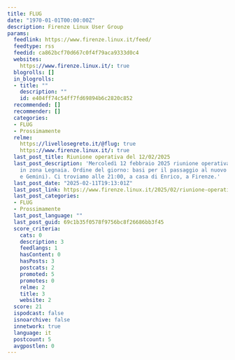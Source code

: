```yaml
---
title: FLUG
date: "1970-01-01T00:00:00Z"
description: Firenze Linux User Group
params:
  feedlink: https://www.firenze.linux.it/feed/
  feedtype: rss
  feedid: ca862bcf70d667c0f4f79aca9333d0c4
  websites:
    https://www.firenze.linux.it/: true
  blogrolls: []
  in_blogrolls:
  - title: ""
    description: ""
    id: e404ff74c54ff7fd69894b6c2820c852
  recommended: []
  recommender: []
  categories:
  - FLUG
  - Prossimamente
  relme:
    https://livellosegreto.it/@flug: true
    https://www.firenze.linux.it/: true
  last_post_title: Riunione operativa del 12/02/2025
  last_post_description: 'Mercoledì 12 febbraio 2025 riunione operativa del FLUG,
    in zona Legnaia. Ordine del giorno: basi per il passaggio al nuovo sito (Hugo
    e Gemini). Ci troviamo alle 21:00, a casa di Enrico, a Firenze.'
  last_post_date: "2025-02-11T19:13:01Z"
  last_post_link: https://www.firenze.linux.it/2025/02/riunione-operativa-del-12-02-2025/
  last_post_categories:
  - FLUG
  - Prossimamente
  last_post_language: ""
  last_post_guid: 69c1b35f0578f9756bc8f26686bb3f45
  score_criteria:
    cats: 0
    description: 3
    feedlangs: 1
    hasContent: 0
    hasPosts: 3
    postcats: 2
    promoted: 5
    promotes: 0
    relme: 2
    title: 3
    website: 2
  score: 21
  ispodcast: false
  isnoarchive: false
  innetwork: true
  language: it
  postcount: 5
  avgpostlen: 0
---
```

